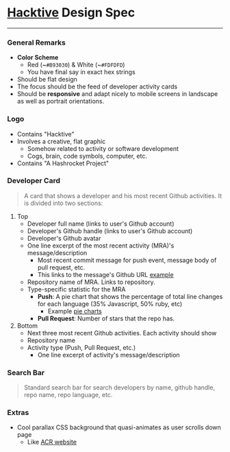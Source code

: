 # [Hacktive](https://hashrocket-hacktive-staging.herokuapp.com) Design Spec
---

### General Remarks
* **Color Scheme**
  * Red (~`#B93030`) & White (~`#FDFDFD`)
  * You have final say in exact hex strings
* Should be flat design
* The focus should be the feed of developer activity cards
* Should be **responsive** and adapt nicely to mobile screens in landscape as well as portrait orientations.

### Logo
* Contains "Hacktive"
* Involves a creative, flat graphic
  * Somehow related to activity or software development
  * Cogs, brain, code symbols, computer, etc.
* Contains "A Hashrocket Project"

### Developer Card
> A card that shows a developer and his most recent Github activities. It is divided into two sections:

1. Top
    * Developer full name (links to user's Github account)
    * Developer's Github handle (links to user's Github account)
    * Developer's Github avatar
    * One line excerpt of the most recent activity (MRA)'s message/description
      * Most recent commit message for push event, message body of pull request, etc.
      * This links to the message's Github URL [example](https://github.com/hashrocket/hr-til/commit/be496330b99cd599657bb1a7f357c061c877060f)
    * Repository name of MRA. Links to repository.
    * Type-specific statistic for the MRA
      * **Push**: A pie chart that shows the percentage of total line changes for each language (35% Javascript, 50% ruby, etc)
        * Example [pie charts](https://bl.ocks.org/mbostock/3887235)
      * **Pull Request**: Number of stars that the repo has.
2. Bottom
    * Next three most recent Github activities. Each activity should show
    * Repository name
    * Activity type (Push, Pull Request, etc.)
      * One line excerpt of activity's message/description 
      
### Search Bar
> Standard search bar for search developers by name, github handle, repo name, repo language, etc.

### Extras
* Cool parallax CSS background that quasi-animates
as user scrolls down page
  * Like [ACR website](http://ancientcityruby.com)

